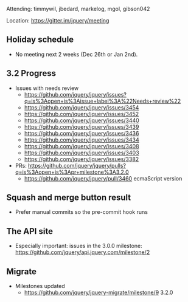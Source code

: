 Attending: timmywil, jbedard, markelog, mgol, gibson042

Location: https://gitter.im/jquery/meeting

## Holiday schedule
* No meeting next 2 weeks (Dec 26th or Jan 2nd).
## 3.2 Progress
* Issues with needs review
  - https://github.com/jquery/jquery/issues?q=is%3Aopen+is%3Aissue+label%3A%22Needs+review%22  
  - https://github.com/jquery/jquery/issues/3454 
  - https://github.com/jquery/jquery/issues/3452 
  - https://github.com/jquery/jquery/issues/3440 
  - https://github.com/jquery/jquery/issues/3439 
  - https://github.com/jquery/jquery/issues/3436 
  - https://github.com/jquery/jquery/issues/3434 
  - https://github.com/jquery/jquery/issues/3408 
  - https://github.com/jquery/jquery/issues/3403 
  - https://github.com/jquery/jquery/issues/3382 
* PRs: https://github.com/jquery/jquery/pulls?q=is%3Aopen+is%3Apr+milestone%3A3.2.0
  - https://github.com/jquery/jquery/pull/3460 ecmaScript version

## Squash and merge button result
* Prefer manual commits so the pre-commit hook runs

## The API site
* Especially important: issues in the 3.0.0 milestone: https://github.com/jquery/api.jquery.com/milestone/2 

## Migrate
* Milestones updated
  - https://github.com/jquery/jquery-migrate/milestone/9 3.2.0
